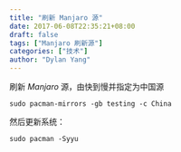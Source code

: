 ```yaml
---
title: "刷新 Manjaro 源"
date: 2017-06-08T22:35:21+08:00
draft: false
tags: ["Manjaro 刷新源"]
categories: ["技术"]
author: "Dylan Yang"
---
```


刷新 *Manjaro* 源，由快到慢并指定为中国源

``` shell
sudo pacman-mirrors -gb testing -c China
```

然后更新系统：

``` shell
sudo pacman -Syyu
```
<!--more-->